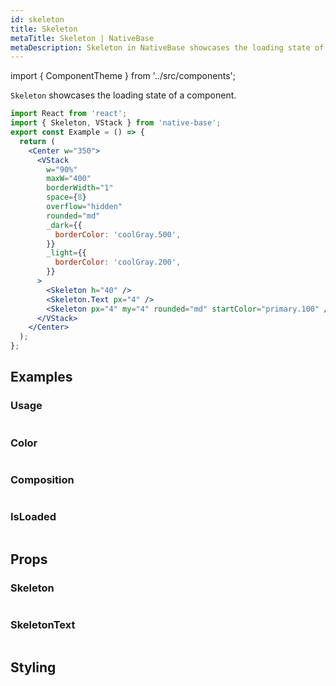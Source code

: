 ```yaml
---
id: skeleton
title: Skeleton
metaTitle: Skeleton | NativeBase
metaDescription: Skeleton in NativeBase showcases the loading state of a component. Learn more about usage, color, composition, and IsLoaded in skeleton from this document.
---
```


import { ComponentTheme } from '../src/components';

`Skeleton` showcases the loading state of a component.

```jsx isShowcase
import React from 'react';
import { Skeleton, VStack } from 'native-base';
export const Example = () => {
  return (
    <Center w="350">
      <VStack
        w="90%"
        maxW="400"
        borderWidth="1"
        space={8}
        overflow="hidden"
        rounded="md"
        _dark={{
          borderColor: 'coolGray.500',
        }}
        _light={{
          borderColor: 'coolGray.200',
        }}
      >
        <Skeleton h="40" />
        <Skeleton.Text px="4" />
        <Skeleton px="4" my="4" rounded="md" startColor="primary.100" />
      </VStack>
    </Center>
  );
};
```

## Examples

### Usage

```ComponentSnackPlayer path=components,composites,Skeleton,Basic.tsx

```

### Color

```ComponentSnackPlayer path=components,composites,Skeleton,Color.tsx

```

### Composition

```ComponentSnackPlayer path=components,composites,Skeleton,Composition.tsx

```

### IsLoaded

```ComponentSnackPlayer path=components,composites,Skeleton,isLoaded.tsx

```

## Props

### Skeleton

```ComponentPropTable path=composites,Skeleton,Skeleton.tsx

```

### SkeletonText

```ComponentPropTable path=composites,Skeleton,SkeletonText.tsx

```

## Styling

<ComponentTheme name="skeleton" />

